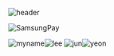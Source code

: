 ![header](https://capsule-render.vercel.app/api?type=shark&color=auto&height=300&section=header&animation=fadeIn&text=Hello%there!&le%20render&fontSize=80)

![SamsungPay](https://img.shields.io/badge/SamsungPay-a50034.svg?style=for-the-badge&logo=lg&logoColor=white)

![myname ](https://img.shields.io/badge/myname-FF5722?style=for-the-badge&logo=blogger&logoColor=white)![lee](https://img.shields.io/badge/lee-74aa9c?style=for-the-badge&logo=openai&logoColor=bule) ![jun](https://img.shields.io/badge/jun-FF5722?style=for-the-badge&logo=blogger&logoColor=black)![yeon](https://img.shields.io/badge/yeon-000?style=for-the-badge&logo=ghost&logoColor=%23F7DF1E)
<!--
**dlwnsdsu/dlwnsdsu** is a ✨ _special_ ✨ repository because its `README.md` (this file) appears on your GitHub profile.

Here are some ideas to get you started:

- 🔭 I’m currently working on ...
- 🌱 I’m currently learning ...
- 👯 I’m looking to collaborate on ...
- 🤔 I’m looking for help with ...
- 💬 Ask me about ...
- 📫 How to reach me: ...
- 😄 Pronouns: ...
- ⚡ Fun fact: ...
-->
